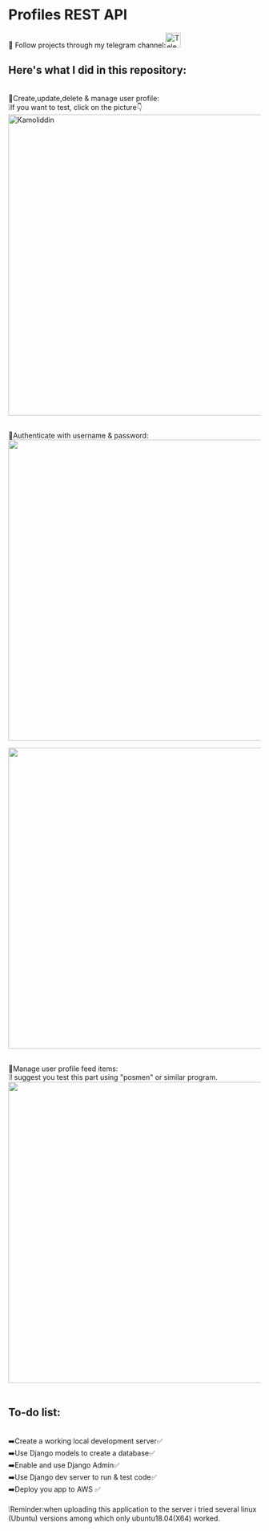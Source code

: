 # Profiles REST API

👀 Follow projects through my telegram channel:<a href="https://t.me/my_partfolio_web" target='_blank'><img height="30em" src="https://telegra.ph/file/6dab703f0e680b0ed613f.png" alt = "Telegram"/></a>
<br/>

<h2>Here's what I did in this repository:</h2><br/>
🔗Create,update,delete & manage user profile:<br/>
❕If you want to test, click on the picture👇<br/>
<a href="http://139.59.140.92/api/hello-view/" target='_blank'><img height="600px" src="https://user-images.githubusercontent.com/104998959/210186604-31fe9705-7d37-46a8-a907-d3e553f7e930.png" alt="Kamoliddin" align = "center"/></a><br/><br/>

🔗Authenticate with username & password:<br>
<a href="http://139.59.140.92/api/profile/" target='_blank'><img height="600px" src="https://user-images.githubusercontent.com/104998959/210187078-dc73a625-d886-4aad-b3d3-ce607bc585d7.png"></a>

<a href="http://139.59.140.92/api/profile/" target='_blank'><img height="600px" src="https://user-images.githubusercontent.com/104998959/210187146-1b87b508-afb8-4c14-9966-35f27a0a8890.png"></a><br/><br/>

🔗Manage user profile feed items:<br/>
❕I suggest you test this part using "posmen" or similar program.<br/>
<a href="http://139.59.140.92/api/feed/" target='_blank'><img height="600px" src="https://user-images.githubusercontent.com/104998959/210187283-e6e78afc-aa7d-4eae-bc3c-90273cb5c866.png"></a><br/><br/>

<h2>To-do list:</h2><br/>
➡️Create a working local development server✅<br/>
➡️Use Django models to create a database✅<br/>
➡️Enable and use Django Admin✅<br/>
➡️Use Django dev server to run & test code✅<br/>
➡️Deploy you app to AWS ✅<br/><br/>
❕Reminder:when uploading this application to the server i tried several linux (Ubuntu) versions among which only ubuntu18.04(X64) worked.
